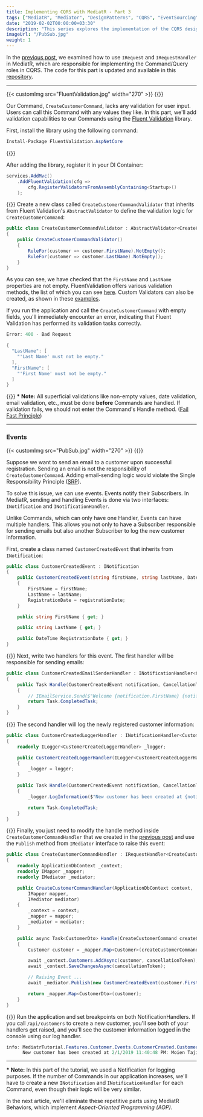 ```yaml
---
title: Implementing CQRS with MediatR - Part 3
tags: ["MediatR", "Mediator", "DesignPatterns", "CQRS", "EventSourcing"]
date: "2019-02-02T00:00:00+03:30"
description: "This series explores the implementation of the CQRS design pattern using the MediatR library."
imageUrl: "/PubSub.jpg"
weight: 1
---
```


In the [previous post](https://moien.dev/posts/2019-01-27-mediatr-part-2), we examined how to use `IRequest` and `IRequestHandler` in MediatR, which are responsible for implementing the Command/Query roles in CQRS. The code for this part is updated and available in this [repository](https://github.com/MoienTajik/MediatrTutorial).

----------

{{< customImg src="FluentValidation.jpg" width="270" >}}
{{<linebreak>}}

Our Command, `CreateCustomerCommand`, lacks any validation for user input. Users can call this Command with any values they like. In this part, we'll add validation capabilities to our Commands using the [Fluent Validation](https://github.com/JeremySkinner/FluentValidation) library.

First, install the library using the following command:

```csharp
Install-Package FluentValidation.AspNetCore
```
{{<linebreak>}}

After adding the library, register it in your DI Container:
```csharp
services.AddMvc()
    .AddFluentValidation(cfg =>
        cfg.RegisterValidatorsFromAssemblyContaining<Startup>()
    );
```

{{<linebreak>}}
Create a new class called `CreateCustomerCommandValidator` that inherits from Fluent Validation's `AbstractValidator` to define the validation logic for `CreateCustomerCommand`:
```csharp
public class CreateCustomerCommandValidator : AbstractValidator<CreateCustomerCommand>
{
    public CreateCustomerCommandValidator()
    {
        RuleFor(customer => customer.FirstName).NotEmpty();
        RuleFor(customer => customer.LastName).NotEmpty();
    }
}
```

As you can see, we have checked that the `FirstName` and `LastName` properties are not empty. FluentValidation offers various validation methods, the list of which you can see [here](https://fluentvalidation.net/built-in-validators). Custom Validators can also be created, as shown in these [examples](https://fluentvalidation.net/custom-validators).

If you run the application and call the `CreateCustomerCommand` with empty fields, you'll immediately encounter an error, indicating that Fluent Validation has performed its validation tasks correctly.

```csharp
Error: 400 - Bad Request

{
  "LastName": [
    "'Last Name' must not be empty."
  ],
  "FirstName": [
    "'First Name' must not be empty."
  ]
}
```

{{<linebreak>}}
**\*** **Note:** All superficial validations like non-empty values, date validation, email validation, etc., must be done **before** Commands are handled. If validation fails, we should not enter the Command's Handle method. ([Fail Fast Principle](https://enterprisecraftsmanship.com/2015/09/15/fail-fast-principle/))

----------

### Events

{{< customImg src="PubSub.jpg" width="270" >}}
{{<linebreak>}}

Suppose we want to send an email to a customer upon successful registration. Sending an email is not the responsibility of `CreateCustomerCommand`. Adding email-sending logic would violate the Single Responsibility Principle ([SRP](http://principles-wiki.net/principles:single_responsibility_principle)).

To solve this issue, we can use events. Events notify their Subscribers. In MediatR, sending and handling Events is done via two interfaces: `INotification` and `INotificationHandler`.
  
Unlike Commands, which can only have one Handler, Events can have multiple handlers. This allows you not only to have a Subscriber responsible for sending emails but also another Subscriber to log the new customer information.
  
First, create a class named `CustomerCreatedEvent` that inherits from `INotification`:

```csharp
public class CustomerCreatedEvent : INotification
{
    public CustomerCreatedEvent(string firstName, string lastName, DateTime registrationDate)
    {
        FirstName = firstName;
        LastName = lastName;
        RegistrationDate = registrationDate;
    }

    public string FirstName { get; }

    public string LastName { get; }

    public DateTime RegistrationDate { get; }
}
```

{{<linebreak>}}
Next, write two handlers for this event. The first handler will be responsible for sending emails:

```csharp
public class CustomerCreatedEmailSenderHandler : INotificationHandler<CustomerCreatedEvent>
{
    public Task Handle(CustomerCreatedEvent notification, CancellationToken cancellationToken)
    {
        // IEmailService.Send($"Welcome {notification.FirstName} {notification.LastName} !");
        return Task.CompletedTask;
    }
}
```

{{<linebreak>}}
The second handler will log the newly registered customer information:

```csharp
public class CustomerCreatedLoggerHandler : INotificationHandler<CustomerCreatedEvent>
{
    readonly ILogger<CustomerCreatedLoggerHandler> _logger;

    public CustomerCreatedLoggerHandler(ILogger<CustomerCreatedLoggerHandler> logger)
    {
        _logger = logger;
    }

    public Task Handle(CustomerCreatedEvent notification, CancellationToken cancellationToken)
    {
        _logger.LogInformation($"New customer has been created at {notification.RegistrationDate}: {notification.FirstName} {notification.LastName}");

        return Task.CompletedTask;
    }
}
```

{{<linebreak>}}
Finally, you just need to modify the handle method inside `CreateCustomerCommandHandler` that we created in the [previous post](https://moien.dev/posts/2019-01-27-mediatr-part-2) and use the `Publish` method from `IMediator` interface to raise this event:

```csharp
public class CreateCustomerCommandHandler : IRequestHandler<CreateCustomerCommand, CustomerDto>
{
    readonly ApplicationDbContext _context;
    readonly IMapper _mapper;
    readonly IMediator _mediator;

    public CreateCustomerCommandHandler(ApplicationDbContext context,
        IMapper mapper,
        IMediator mediator)
    {
        _context = context;
        _mapper = mapper;
        _mediator = mediator;
    }

    public async Task<CustomerDto> Handle(CreateCustomerCommand createCustomerCommand, CancellationToken cancellationToken)
    {
        Customer customer = _mapper.Map<Customer>(createCustomerCommand);

        await _context.Customers.AddAsync(customer, cancellationToken);
        await _context.SaveChangesAsync(cancellationToken);

        // Raising Event ...
        await _mediator.Publish(new CustomerCreatedEvent(customer.FirstName, customer.LastName, customer.RegistrationDate), cancellationToken);

        return _mapper.Map<CustomerDto>(customer);
    }
}
```

{{<linebreak>}}
Run the application and set breakpoints on both NotificationHandlers. If you call `/api/customers` to create a new customer, you'll see both of your handlers get raised, and you'll see the customer information logged in the console using our log handler.
```csharp
info: MediatrTutorial.Features.Customer.Events.CustomerCreated.CustomerCreatedLoggerHandler[0]
      New customer has been created at 2/1/2019 11:40:48 PM: Moien Tajik
```

----------

**\*** **Note:** In this part of the tutorial, we used a Notification for logging purposes. If the number of Commands in our application increases, we'll have to create a new `INotification` and `INotificationHandler` for each Command, even though their logic will be very similar.
  
In the next article, we'll eliminate these repetitive parts using MediatR Behaviors, which implement *Aspect-Oriented Programming (AOP)*.